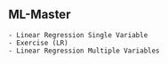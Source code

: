 ## ML-Master

    - Linear Regression Single Variable
    - Exercise (LR)
    - Linear Regression Multiple Variables
